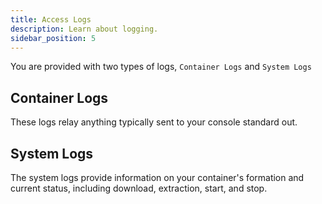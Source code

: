 ```yaml
---
title: Access Logs
description: Learn about logging.
sidebar_position: 5
---
```


You are provided with two types of logs, `Container Logs` and `System Logs`

## Container Logs

These logs relay anything typically sent to your console standard out.

## System Logs

The system logs provide information on your container's formation and current status, including download, extraction, start, and stop.
